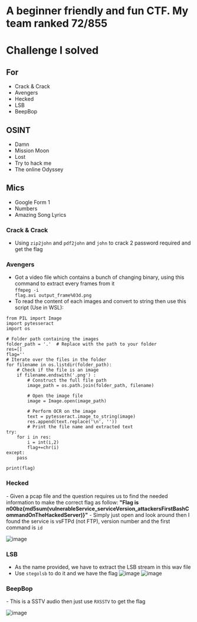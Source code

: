 <h1> A beginner friendly and fun CTF. My team ranked 72/855 <h1>
<h1>Challenge I solved</h1>
  <h2>For</h2>
  
  -  Crack & Crack
  - Avengers
  - Hecked
  - LSB
  - BeepBop
  <h2>OSINT</h2>
  
  - Damn
  - Mission Moon
  - Lost
  - Try to hack me
  - The online Odyssey

  <h2>Mics</h2>
  
  - Google Form 1
  - Numbers
  - Amazing Song Lyrics

  <h3>Crack & Crack</h3>
  
  - Using <code>zip2john</code> and <code>pdf2john</code> and <code>john</code> to crack 2 password required and get the flag
 <h3>Avengers</h3>
  
  - Got a video file which contains a bunch of changing binary, using this command to extract every frames from it <br><code>ffmpeg -i flag.avi output_frame%03d.png</code>
  - To read the content of each images and convert to string then use this script (Use in WSL): 
  
```
from PIL import Image
import pytesseract
import os

# Folder path containing the images
folder_path = '.'  # Replace with the path to your folder
res=[]
flag=''
# Iterate over the files in the folder
for filename in os.listdir(folder_path):
    # Check if the file is an image
    if filename.endswith('.png') :
        # Construct the full file path
        image_path = os.path.join(folder_path, filename)

        # Open the image file
        image = Image.open(image_path)

        # Perform OCR on the image
        text = pytesseract.image_to_string(image)
        res.append(text.replace('\n', ''))
        # Print the file name and extracted text
try:
    for i in res:
        i = int(i,2)
        flag+=chr(i)
except:
    pass
    
print(flag)
```
<h3>Hecked</h3>
- Given a pcap file and the question requires us to find the needed information to make the correct flag as follow:
  <b>"Flag is n00bz{md5sum(vulnerableService_serviceVersion_attackersFirstBashCommandOnTheHackedServer)}"</b>
- Simply just open and look around then I found the service is vsFTPd (not FTP), version number and the first command is <code>id</code>
  
  ![image](https://github.com/M1nh-Duk/Writeups/assets/100038173/b5aa68f1-ef10-417e-aec4-3008c11f196f)
  
<h3>LSB</h3>
  
- As the name provided, we have to extract the LSB stream in this wav file 
 - Use <code>stegolsb</code> to do it and we have the flag
  ![image](https://github.com/M1nh-Duk/Writeups/assets/100038173/e5536521-0078-4ba9-8fe9-809d0b5999c7)
  ![image](https://github.com/M1nh-Duk/Writeups/assets/100038173/6c6e26e9-6154-4347-9500-42139071a16d)

<h3>BeepBop</h3>
  - This is a SSTV audio then just use <code>RXSSTV</code> to get the flag
  
  ![image](https://github.com/M1nh-Duk/Writeups/assets/100038173/cb9dc894-3286-4ebc-963c-71f8fe236d4b)
  
 
  

